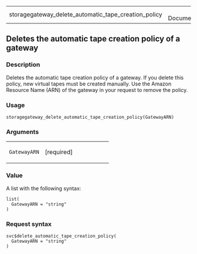 <table style="width: 100%;">
<tbody>
<tr class="odd">
<td>storagegateway_delete_automatic_tape_creation_policy</td>
<td style="text-align: right;">R Documentation</td>
</tr>
</tbody>
</table>

## Deletes the automatic tape creation policy of a gateway

### Description

Deletes the automatic tape creation policy of a gateway. If you delete
this policy, new virtual tapes must be created manually. Use the Amazon
Resource Name (ARN) of the gateway in your request to remove the policy.

### Usage

    storagegateway_delete_automatic_tape_creation_policy(GatewayARN)

### Arguments

<table>
<colgroup>
<col style="width: 35%" />
<col style="width: 65%" />
</colgroup>
<tbody>
<tr class="odd">
<td><code
id="storagegateway_delete_automatic_tape_creation_policy_:_GatewayARN">GatewayARN</code></td>
<td><p>[required]</p></td>
</tr>
</tbody>
</table>

### Value

A list with the following syntax:

    list(
      GatewayARN = "string"
    )

### Request syntax

    svc$delete_automatic_tape_creation_policy(
      GatewayARN = "string"
    )
